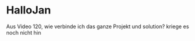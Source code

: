 # HalloJan
Aus Video 120, wie verbinde ich das ganze Projekt und solution? kriege es noch nicht hin
